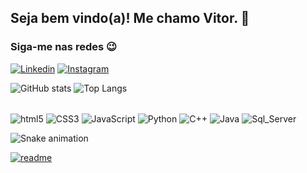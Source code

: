 
<h2>Seja bem vindo(a)! Me chamo Vitor. 👋</h2>



<h3>Siga-me nas redes 😉</h3>

[![Linkedin](https://img.shields.io/badge/LinkedIn-0077B5?style=for-the-badge&logo=linkedin&logoColor=white)](https://www.linkedin.com/in/vitor-melech-venante/) [![Instagram](https://img.shields.io/badge/Instagram-E440F5?style=for-the-badge&logo=instagram&logoColor=white)](https://www.instagram.com/vitorvenante/)




![GitHub stats](https://github-readme-stats.vercel.app/api?username=vvenante3&show_icons=true&theme=radical) ![Top Langs](https://github-readme-stats.vercel.app/api/top-langs/?username=vvenante3&layout=compact)

<div style="display: inline_block"><br/>
    <img align="center" alt="html5" src="https://img.shields.io/badge/HTML5-E34F26?style=for-the-badge&logo=html5&logoColor=white"/>
    <img align="center" alt="CSS3" src="https://img.shields.io/badge/CSS3-1572B6?style=for-the-badge&logo=css3&logoColor=white"/>
    <img align="center" alt="JavaScript" src="https://img.shields.io/badge/JavaScript-F7DF1E?style=for-the-badge&logo=javascript&logoColor=black"/>
    <img align="center" alt="Python" src="https://img.shields.io/badge/Python-14354C?style=for-the-badge&logo=python&logoColor=white"/>
    <img align="center" alt="C++" src="https://img.shields.io/badge/C%2B%2B-00599C?style=for-the-badge&logo=c%2B%2B&logoColor=white"/>
    <img align="center" alt="Java" src="https://img.shields.io/badge/Java-ED8B00?style=for-the-badge&logo=openjdk&logoColor=white"/>
    <img align="center" alt="Sql_Server" src="https://img.shields.io/badge/Microsoft_SQL_Server-CC2927?style=for-the-badge&logo=microsoft-sql-server&logoColor=white"/>
</div>


![Snake animation](https://github.com/vvenante3/vvenante3/blob/output/github-contribution-grid-snake.svg)




[![readme](https://github-readme-stats.vercel.app/api/pin/?username=vvenante3&repo=vvenante3&theme=react)](https://github.com/vvenante3/vvenante3)
